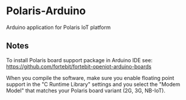 # Polaris-Arduino
Arduino application for Polaris IoT platform

## Notes
To install Polaris board support package in Arduino IDE see: https://github.com/fortebit/fortebit-openiot-arduino-boards

When you compile the software, make sure you enable floating point support in the "C Runtime Library" settings and you select the "Modem Model" that matches your Polaris board variant (2G, 3G, NB-IoT).
